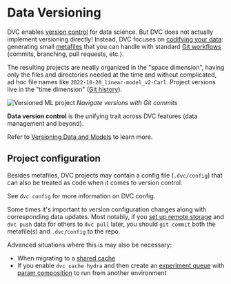 # Data Versioning

DVC enables [version control] for data science. But DVC does not actually
implement versioning directly! Instead, DVC focuses on [codifying your data]:
generating small [metafiles] that you can handle with standard [Git workflows]
(commits, branching, pull requests, etc.).

The resulting projects are neatly organized in the "space dimension", having
only the files and directories needed at the time and without complicated, ad
hoc file names like `2022-10-20_linear-model_v2-Carl`. Project versions live in
the "time dimension" ([Git history]).

![Versioned ML project](/img/versioned-project.png) _Navigate versions with Git
commits_

**Data version control** is the unifying trait across DVC features (data
management and beyond).

<admon icon="book">

Refer to [Versioning Data and Models] to learn more.

[versioning data and models]: /doc/use-cases/versioning-data-and-models

</admon>

[version control]:
  https://git-scm.com/book/en/v2/Getting-Started-About-Version-Control
[codifying your data]: /doc/use-cases/versioning-data-and-models
[metafiles]: /doc/user-guide/project-structure
[git workflows]: https://www.atlassian.com/git/tutorials/comparing-workflows
[git history]:
  https://git-scm.com/book/en/v2/Git-Basics-Viewing-the-Commit-History

<!--
## Cloud versioning

_New in DVC 2.30.0 (see `dvc version`)_

To simplify remote data operations, DVC now supports native versioning of files
and directories on several cloud providers. This means that you can browse your
files normally as you would see them in your local workspace.
-->

## Project configuration

Besides metafiles, <abbr>DVC projects</abbr> may contain a config file
(`.dvc/config`) that can also be treated as code when it comes to version
control.

<admon icon="book">

See `dvc config` for more information on DVC config.

</admon>

Some times it's important to version configuration changes along with
corresponding data updates. Most notably, if you [set up remote storage] and
`dvc push` data for others to `dvc pull` later, you should `git commit` both the
metafile(s) and `.dvc/config` to the repo.

Advanced situations where this is may also be necessary:

- When migrating to a [shared cache]
- If you enable `dvc cache hydra` and then create an [experiment queue] with
  [param composition] to run from another environment

[set up remote storage]:
  /doc/user-guide/data-management/remote-storage#configuration
[shared cache]: doc/user-guide/how-to/share-a-dvc-cache
[experiment queue]:
  /doc/user-guide/experiment-management/running-experiments#the-experiments-queue
[param composition]: /doc/user-guide/experiment-management/hydra-composition
